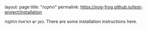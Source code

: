 layout: page
title: "התקנה"
permalink: https://nog-frog.github.io/test-project/installation

כאן יש הוראות התקנה.
There are some installation instructions here.
